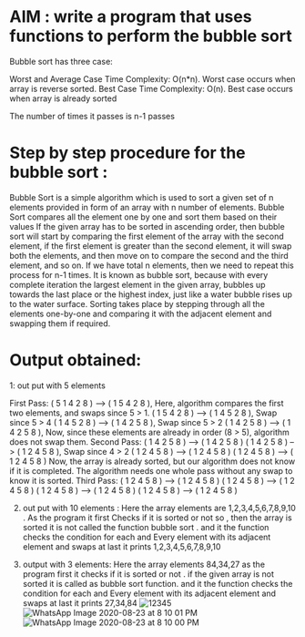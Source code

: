 # AIM  :    write a  program  that  uses  functions to perform  the bubble   sort

Bubble  sort has  three  case:	

Worst and Average Case Time Complexity: O(n*n). Worst case occurs when array is reverse sorted.
Best Case Time Complexity: O(n). Best case occurs when array is already sorted
	
The number of times it passes  is n-1 passes


# Step by  step procedure for the bubble sort :

Bubble Sort is a simple algorithm which is used to sort a given set of n elements provided in form of an array with n number of elements. Bubble Sort compares all the element one by one and sort them based on their values
If the given array has to be sorted in ascending order, then bubble sort will start by comparing the first element of the array with the second element, if the first element is greater than the second element, it will swap both the elements, and then move on to compare the second and the third element, and so on.
If we have total n elements, then we need to repeat this process for n-1 times.
It is known as bubble sort, because with every complete iteration the largest element in the given array, bubbles up towards the last place or the highest index, just like a water bubble rises up to the water surface.
Sorting takes place by stepping through all the elements one-by-one and comparing it with the adjacent element and swapping them if required.


# Output obtained:

1:  out put  with  5  elements

First Pass:
( 5 1 4 2 8 ) –> ( 1 5 4 2 8 ), Here, algorithm compares the first two elements, and swaps since 5 > 1.
( 1 5 4 2 8 ) –>  ( 1 4 5 2 8 ), Swap since 5 > 4
( 1 4 5 2 8 ) –>  ( 1 4 2 5 8 ), Swap since 5 > 2
( 1 4 2 5 8 ) –> ( 1 4 2 5 8 ), Now, since these elements are already in order (8 > 5), algorithm does not swap them.
Second Pass:
( 1 4 2 5 8 ) –> ( 1 4 2 5 8 )
( 1 4 2 5 8 ) –> ( 1 2 4 5 8 ), Swap since 4 > 2
( 1 2 4 5 8 ) –> ( 1 2 4 5 8 )
( 1 2 4 5 8 ) –>  ( 1 2 4 5 8 )
Now, the array is already sorted, but our algorithm does not know if it is completed. The algorithm needs one whole pass without any swap to know it is sorted.
Third Pass:	
( 1 2 4 5 8 ) –> ( 1 2 4 5 8 )
( 1 2 4 5 8 ) –> ( 1 2 4 5 8 )
( 1 2 4 5 8 ) –> ( 1 2 4 5 8 )
( 1 2 4 5 8 ) –> ( 1 2 4 5 8 )

2. out put with 10  elements :
 Here the array elements are 1,2,3,4,5,6,7,8,9,10  .   As the   program  it first 
Checks  if it is sorted or not  so , then the array is sorted it is not called the function bubble sort . and it the function checks the condition  for each and
Every element with its adjacent element and swaps at last it prints 1,2,3,4,5,6,7,8,9,10

3. output with 3 elements:
Here the array elements 84,34,27  as the program first it checks if it is sorted or not . if the given array is not sorted it is called as bubble sort function. and it the function checks the condition  for each and
Every element with its adjacent element and swaps at last it prints
27,34,84
![12345](https://user-images.githubusercontent.com/69143780/90981879-21460400-e581-11ea-983c-00153a00d794.jpeg)
![WhatsApp Image 2020-08-23 at 8 10 01 PM](https://user-images.githubusercontent.com/69143780/90981908-55212980-e581-11ea-8454-7a9d0f4f85fb.jpeg)
![WhatsApp Image 2020-08-23 at 8 10 00 PM](https://user-images.githubusercontent.com/69143780/90981927-813caa80-e581-11ea-9417-121de71e8126.jpeg)


